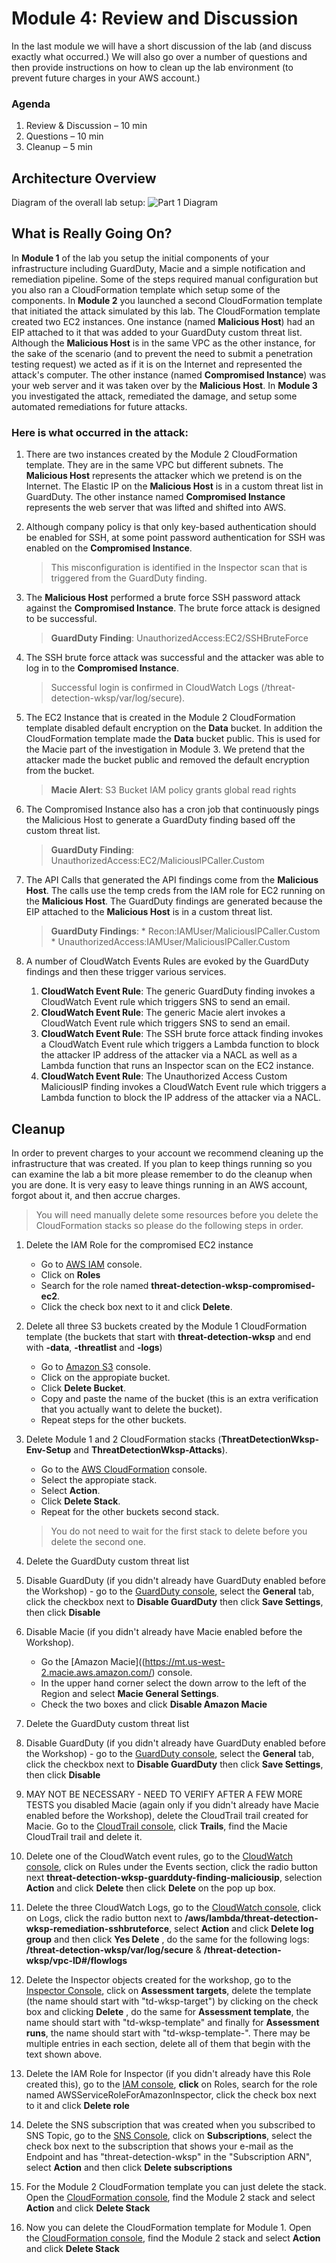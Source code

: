 # Module 4: Review and Discussion

In the last module we will have a short discussion of the lab (and discuss exactly what occurred.) We will also go over a number of questions and then provide instructions on how to clean up the lab environment (to prevent future charges in your AWS account.) 

### Agenda

1. Review & Discussion – 10 min
2. Questions – 10 min
3. Cleanup – 5 min

## Architecture Overview
Diagram of the overall lab setup:
![Part 1 Diagram](../images/04-diagram-module4.png)

## What is Really Going On?

In **Module 1** of the lab you setup the initial components of your infrastructure including GuardDuty, Macie and a simple notification and remediation pipeline. Some of the steps required manual configuration but you also ran a CloudFormation template which setup some of the components. In **Module 2** you launched a second CloudFormation template that initiated the attack simulated by this lab. The CloudFormation template created two EC2 instances. One instance (named **Malicious Host**) had an EIP attached to it that was added to your GuardDuty custom threat list. Although the **Malicious Host** is in the same VPC as the other instance, for the sake of the scenario (and to prevent the need to submit a penetration testing request) we acted as if it is on the Internet and represented the attack's computer. The other instance (named **Compromised Instance**) was your web server and it was taken over by the **Malicious Host**. In **Module 3** you investigated the attack, remediated the damage, and setup some automated remediations for future attacks.  

### Here is what occurred in the attack:	

1. There are two instances created by the Module 2 CloudFormation template. They are in the same VPC but different subnets. The **Malicious Host** represents the attacker which we pretend is on the Internet. The Elastic IP on the **Malicious Host** is in a custom threat list in GuardDuty. The other instance named **Compromised Instance** represents the web server that was lifted and shifted into AWS.

2. Although company policy is that only key-based authentication should be enabled for SSH, at some point password authentication for SSH was enabled on the **Compromised Instance**.  
	
	> This misconfiguration is identified in the Inspector scan that is triggered from the GuardDuty finding.

3. The **Malicious Host** performed a brute force SSH password attack against the **Compromised Instance**. The brute force attack is designed to be successful.
	
	> **GuardDuty Finding**: UnauthorizedAccess:EC2/SSHBruteForce

4. The SSH brute force attack was successful and the attacker was able to log in to the **Compromised Instance**.
	
	> Successful login is confirmed in CloudWatch Logs (/threat-detection-wksp/var/log/secure).

5. The EC2 Instance that is created in the Module 2 CloudFormation template disabled default encryption on the **Data** bucket.  In addition the CloudFormation template made the **Data** bucket public.  This is used for the Macie part of the investigation in Module 3. We pretend that the attacker made the bucket public and removed the default encryption from the bucket.
	
	> **Macie Alert**: S3 Bucket IAM policy grants global read rights

6.  The Compromised Instance also has a cron job that continuously pings the Malicious Host to generate a GuardDuty finding based off the custom threat list.
	
	> **GuardDuty Finding**: UnauthorizedAccess:EC2/MaliciousIPCaller.Custom

7. The API Calls that generated the API findings come from the **Malicious Host**. The calls use the temp creds from the IAM role for EC2 running on the **Malicious Host**. The GuardDuty findings are generated because the EIP attached to the **Malicious Host** is in a custom threat list. 
	
	> **GuardDuty Findings**: 
		* Recon:IAMUser/MaliciousIPCaller.Custom
		* UnauthorizedAccess:IAMUser/MaliciousIPCaller.Custom

8. A number of CloudWatch Events Rules are evoked by the GuardDuty findings and then these trigger various services.
	1.	**CloudWatch Event Rule**: The generic GuardDuty finding invokes a CloudWatch Event rule which triggers SNS to send an email.
	2.	**CloudWatch Event Rule**: The generic Macie alert invokes a CloudWatch Event rule which triggers SNS to send an email.
	3.	**CloudWatch Event Rule**: The SSH brute force attack finding invokes a CloudWatch Event rule which triggers a Lambda function to block the attacker IP address of the attacker via a NACL as well as a Lambda function that runs an Inspector scan on the EC2 instance.
	4. **CloudWatch Event Rule**: The Unauthorized Access Custom MaliciousIP finding invokes a CloudWatch Event rule which triggers a Lambda function to block the IP address of the attacker via a NACL.

## Cleanup
In order to prevent charges to your account we recommend cleaning up the infrastructure that was created. If you plan to keep things running so you can examine the lab a bit more please remember to do the cleanup when you are done. It is very easy to leave things running in an AWS account, forgot about it, and then accrue charges. 

> You will need manually delete some resources before you delete the CloudFormation stacks so please do the following steps in order.

1.	Delete the IAM Role for the compromised EC2 instance 
	* Go to [AWS IAM](https://console.aws.amazon.com/iam/) console.
	* Click on **Roles**
	* Search for the role named **threat-detection-wksp-compromised-ec2**.
	* Click the check box next to it and click **Delete**.

2.	Delete all three S3 buckets created by the Module 1 CloudFormation template (the buckets that start with **threat-detection-wksp** and end with **-data**, **-threatlist** and **-logs**)
	* Go to [Amazon S3](https://s3.console.aws.amazon.com/s3/home?region=us-west-2) console.
	* Click on the appropiate bucket.
	* Click **Delete Bucket**.
	* Copy and paste the name of the bucket (this is an extra verification that you actually want to delete the bucket).
	* Repeat steps for the other buckets.

3.	Delete Module 1 and 2 CloudFormation stacks (**ThreatDetectionWksp-Env-Setup** and **ThreatDetectionWksp-Attacks**).
	* Go to the [AWS CloudFormation](https://us-west-2.console.aws.amazon.com/cloudformation/home?region=us-west-2#/stacks?filter=active) console.
	* Select the appropiate stack.
	* Select **Action**.
	* Click **Delete Stack**.
	* Repeat for the other buckets second stack.

	> You do not need to wait for the first stack to delete before you delete the second one.

4. Delete the GuardDuty custom threat list

4. Disable GuardDuty (if you didn't already have GuardDuty enabled before the Workshop) - go to the [GuardDuty console](https://us-west-2.console.aws.amazon.com/guardduty/), select the **General** tab, click the checkbox next to **Disable GuardDuty** then click **Save Settings**, then click **Disable**

1.	Disable Macie (if you didn't already have Macie enabled before the Workshop).
	* Go the [Amazon Macie]((https://mt.us-west-2.macie.aws.amazon.com/) console.
	* In the upper hand corner select the down arrow to the left of the Region and select **Macie General Settings**.
	* Check the two boxes and click **Disable Amazon Macie**


3. Delete the GuardDuty custom threat list
4. Disable GuardDuty (if you didn't already have GuardDuty enabled before the Workshop) - go to the [GuardDuty console](https://us-west-2.console.aws.amazon.com/guardduty/), select the **General** tab, click the checkbox next to **Disable GuardDuty** then click **Save Settings**, then click **Disable**
5. MAY NOT BE NECESSARY - NEED TO VERIFY AFTER A FEW MORE TESTS you disabled Macie (again only if you didn't already have Macie enabled before the Workshop), delete the CloudTrail trail created for Macie. Go to the [CloudTrail console](https://us-west-2.console.aws.amazon.com/cloudtrail/), click **Trails**, find the Macie CloudTrail trail and delete it.
6. Delete one of the CloudWatch event rules, go to the [CloudWatch console](https://us-west-2.console.aws.amazon.com/cloudwatch), click on Rules under the Events section, click the radio button next **threat-detection-wksp-guardduty-finding-maliciousip**, selection **Action** and click **Delete** then click **Delete** on the pop up box. 
7. Delete the three CloudWatch Logs, go to the [CloudWatch console](https://us-west-2.console.aws.amazon.com/cloudwatch), click on Logs, click the radio button next to **/aws/lambda/threat-detection-wksp-remediation-sshbruteforce**, select **Action** and click **Delete log group** and then click **Yes Delete** , do the same for the following logs: **/threat-detection-wksp/var/log/secure** & **/threat-detection-wksp/vpc-ID#/flowlogs**
8. Delete the Inspector objects created for the workshop, go to the [Inspector Console](https://us-west-2.console.aws.amazon.com/inspector), click on **Assessment targets**, delete the template (the name should start with "td-wksp-target") by clicking on the check box and clicking **Delete** , do the same for **Assessment template**, the name should start with "td-wksp-template" and finally for **Assessment runs**, the name should start with "td-wksp-template-". There may be multiple entries in each section, delete all of them that begin with the text shown above.  
9. Delete the IAM Role for Inspector (if you didn't already have this Role created this), go to the [IAM console](https://console.aws.amazon.com/iam/), **click** on Roles, search for the role named AWSServiceRoleForAmazonInspector, click the check box next to it and click **Delete role**
10. Delete the SNS subscription that was created when you subscribed to SNS Topic, go to the [SNS Console](https://us-west-2.console.aws.amazon.com/sns), click on **Subscriptions**, select the check box next to the subscription that shows your e-mail as the Endpoint and has "threat-detection-wksp" in the "Subscription ARN", select **Action** and then click **Delete subscriptions**
11. For the Module 2 CloudFormation template you can just delete the stack. Open the [CloudFormation console](https://us-west-2.console.aws.amazon.com/cloudformation/home?region=us-west-2#/stacks?filter=active), find the Module 2 stack and select **Action** and click **Delete Stack**
12. Now you can delete the CloudFormation template for Module 1. Open the [CloudFormation console](https://us-west-2.console.aws.amazon.com/cloudformation/home?region=us-west-2#/stacks?filter=active), find the Module 2 stack and select **Action** and click **Delete Stack**




